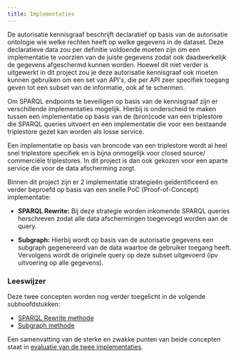 ```yaml
---
title: Implementaties
---
```


De autorisatie kennisgraaf beschrijft declaratief op basis van de autorisatie ontologie wie welke
rechten heeft op welke gegevens in de dataset. Deze declaratieve data zou per definitie voldoende
moeten zijn om een implementatie te voorzien van de juiste gegevens zodat ook daadwerkelijk de
gegevens afgeschermd kunnen worden. Hoewel dit niet verder is uitgewerkt in dit project zou je deze
autorisatie kennisgraaf ook moeten kunnen gebruiken om een set van API's, die per API zeer specifiek
toegang geven tot een subset van de informatie, ook af te schermen. 

Om SPARQL endpoints te beveiligen op basis van de kennisgraaf zijn er verschillende implementaties
mogelijk. Hierbij is onderscheid te maken tussen een implementatie op basis van de (bron)code van een triplestore die SPARQL queries uitvoert en een implementatie die voor een bestaande triplestore gezet kan worden als losse service. 

Een implementatie op basis van broncode van een triplestore wordt al heel snel triplestore specifiek
en is bijna onmogelijk voor closed source/ commerciële triplestores. In dit project is dan ook
gekozen voor een aparte service die voor de data afscherming zorgt. 

Binnen dit project zijn er 2 implementatie strategieën geïdentificeerd en verder beproefd op basis
van een snelle PoC (Proof-of-Concept) implementatie: 

- **SPARQL Rewrite:** Bij deze strategie worden inkomende SPARQL queries herschreven zodat alle data
afschermingen toegevoegd worden aan de query. 

- **Subgraph:** Hierbij wordt op basis van de autorisatie gegevens een subgraph gegenereerd van de data
waartoe de gebruiker toegang heeft. Vervolgens wordt de originele query op deze subset uitgevoerd
(ipv uitvoering op alle gegevens). 

### Leeswijzer
Deze twee concepten worden nog verder toegelicht in de volgende subhoofdstukken: 

- [SPARQL Rewrite methode](./rewrite.md)
- [Subgraph methode](./subgraph.md)

Een samenvatting van de sterke en zwakke punten van beide concepten staat in
[evaluatie van de twee implementaties](../evaluatie.md#vergelijking-implementaties).
